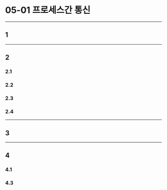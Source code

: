 # 05-01 프로세스간 통신

---

## 1 


---

## 2


### 2.1




### 2.2 

### 2.3 
### 2.4

---

## 3


---

## 4 


### 4.1 

### 4.3 